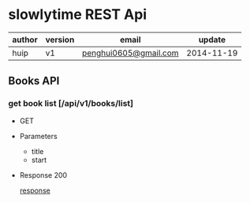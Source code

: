 
slowlytime REST Api 
============

author   | version  | email                | update
---------|----------|----------------------|----------
 huip    | v1       | penghui0605@gmail.com| 2014-11-19


## Books API
  
### get book list [/api/v1/books/list] 

 + GET

 + Parameters
    
    + title
    + start

 + Response 200
	
	[response](http://localhost:9000/api/v1/books/list?title=java&&start=0)
	